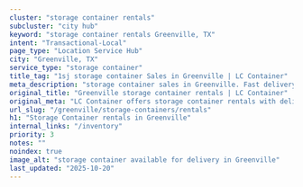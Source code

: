 ```yaml
---
cluster: "storage container rentals"
subcluster: "city hub"
keyword: "storage container rentals Greenville, TX"
intent: "Transactional-Local"
page_type: "Location Service Hub"
city: "Greenville, TX"
service_type: "storage container"
title_tag: "1sj storage container Sales in Greenville | LC Container"
meta_description: "storage container sales in Greenville. Fast delivery, competitive pricing. Serving storage containers area. Quote ID: R9S. Call (214) 524-4168 for your free quote today."
original_title: "Greenville storage container rentals | LC Container"
original_meta: "LC Container offers storage container rentals with delivery in Greenville, TX. Local. Fast quotes. Since 2003."
url_slug: "/greenville/storage-containers/rentals"
h1: "Storage Container rentals in Greenville"
internal_links: "/inventory"
priority: 3
notes: ""
noindex: true
image_alt: "storage container available for delivery in Greenville"
last_updated: "2025-10-20"
---
```


<!-- TODO: Add unique city/inventory copy, images, and internal links here. -->
